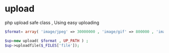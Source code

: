 upload
======

php upload safe class , 
Using easy uploading 
```php
$format= array( 'image/jpeg' => 30000000 , 'image/gif' => 800000 , 'image/png' => 400000 ) ; //all format allow upload

$up=new upload( $format , UP_PATH ) ;
$up->uploadfile($_FILES['file']);

```











